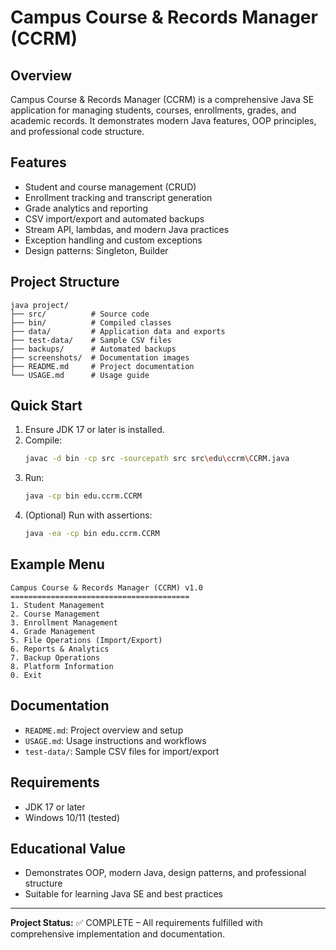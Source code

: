 # Campus Course & Records Manager (CCRM)

## Overview
Campus Course & Records Manager (CCRM) is a comprehensive Java SE application for managing students, courses, enrollments, grades, and academic records. It demonstrates modern Java features, OOP principles, and professional code structure.

## Features
- Student and course management (CRUD)
- Enrollment tracking and transcript generation
- Grade analytics and reporting
- CSV import/export and automated backups
- Stream API, lambdas, and modern Java practices
- Exception handling and custom exceptions
- Design patterns: Singleton, Builder

## Project Structure
```
java project/
├── src/          # Source code
├── bin/          # Compiled classes
├── data/         # Application data and exports
├── test-data/    # Sample CSV files
├── backups/      # Automated backups
├── screenshots/  # Documentation images
├── README.md     # Project documentation
└── USAGE.md      # Usage guide
```

## Quick Start
1. Ensure JDK 17 or later is installed.
2. Compile:
	```bash
	javac -d bin -cp src -sourcepath src src\edu\ccrm\CCRM.java
	```
3. Run:
	```bash
	java -cp bin edu.ccrm.CCRM
	```
4. (Optional) Run with assertions:
	```bash
	java -ea -cp bin edu.ccrm.CCRM
	```

## Example Menu
```
Campus Course & Records Manager (CCRM) v1.0
========================================
1. Student Management
2. Course Management
3. Enrollment Management
4. Grade Management
5. File Operations (Import/Export)
6. Reports & Analytics
7. Backup Operations
8. Platform Information
0. Exit
```

## Documentation
- `README.md`: Project overview and setup
- `USAGE.md`: Usage instructions and workflows
- `test-data/`: Sample CSV files for import/export

## Requirements
- JDK 17 or later
- Windows 10/11 (tested)

## Educational Value
- Demonstrates OOP, modern Java, design patterns, and professional structure
- Suitable for learning Java SE and best practices

---
**Project Status:** ✅ COMPLETE – All requirements fulfilled with comprehensive implementation and documentation.
